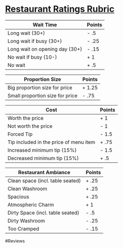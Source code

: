 # <ins>**Restaurant Ratings Rubric**</ins>

|Wait Time | Points |
|----------|--------|
|Long wait (30+)| - .5|
|Long wait if busy (30+)| - .25|
|Long wait on opening day (30+)|- .15|
|No wait if busy (10-)|+ 1|
|No wait| + .5|


|Proportion Size | Points |
|----------|--------|
|Big proportion size for price| + 1.25|
|Small proportion size for price| - .75|

|Cost| Points |
|----------|--------|
|Worth the price| + 1|
|Not worth the price| - 1|
|Forced Tip| - 1.5|
|Tip included in the price of menu item|+ .75|
|Increased minimum tip (15%) |- 1.5|
|Decreased minimum tip (15%)|+ .5|

|Restaurant Ambiance| Points |
|----------|--------|
|Clean space (incl.  table seated)|+ .25|
|Clean Washroom| + .25|
|Spacious| + .25|
|Atmospheric Charm| + 1|
|Dirty Space (incl.  table seated)|- .5|
|Dirty Washroom|- .25|
|Too Cramped|- .15|


#Reviews

